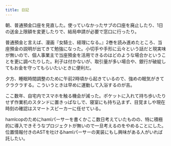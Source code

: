 ```yaml
---
title: 日記
---
```


朝、普通預金口座を見直した。使っていなかったサブの口座を廃止したり、1日の送金上限額を変更したりで、結局申請が必要で窓口に行ったり。

普通預金と言えば、漫画『女騎士、経理になる。』2巻を読み進めたところ、当座預金の説明が出てきて勉強になった。小切手や手形に云々という話だと現実味が無いので、個人事業主で当座預金を活用できるのはどのような場合かということを更に調べたりした。利子は付かないが、取引量が多い場合や、銀行が破綻してもお金を守ってもらいたいときに便利だ。

夕方、睡眠時間調整のために午前2時頃から起きているので、強めの眠気がきてクラクラする。こういうときは早めに運動して入浴するのが吉。

ここ数年、自宅内でスマホを触る機会が減った。ポケットに入れて持ち歩いたりせず作業机のスタンドに置きっぱなしで、寝室にも持ち込まず、目覚ましや現在時刻の確認はスマートスピーカーに任せている。

hamlcopのためにhamlパーサーを書くかここ数日考えていたものの、特に積極的に導入できそうなプロジェクトが無いので一旦考えるのをやめることにした。位置情報付きのASTを吐けるhamlパーサーの実装にもし興味がある人がいれば託したい。
